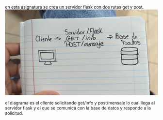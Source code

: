 en esta asignatura se crea un servidor flask con dos rutas get y post.
![alt text](image.png)

el diagrama es el cliente solicitando get/info y post/mensaje lo cual llega al servidor flask y el que se comunica con la base de datos y responde a la solicitud.
